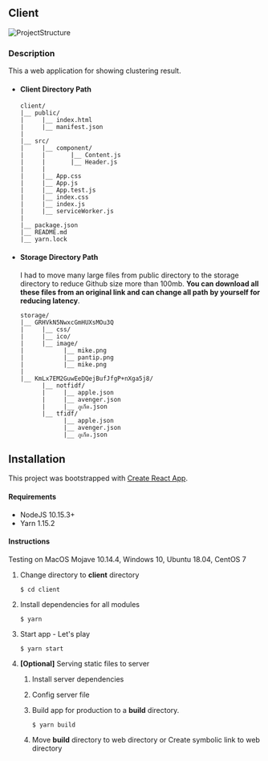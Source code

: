## Client 

![ProjectStructure](https://lh3.googleusercontent.com/iNWDz1VHEM9AApicbuW5ZhsT6SfPMys2unKnBS4w6AliCmEOz_a8NlNArtxu5JkpyHqrvPD0GR2MHQKLLpfzBw6s99Gr9OatXGiVUBDDO4CVXRsRBFzxZZ_YdvsGSG3ypxxjroxtWOLKFX-e-OPWQBavYjUOxO49mOM47HYTF5y9ar9_kwk9pB3VQz9To9bpbksDNs2Eg2yFmoU7pNwW37nqpt-lGwbfsXBJC9dJ2mNMr6gl5zm36klid9pVHSijWMLDgSIGOlOmB2RjAgbD0vKnh_HHOJ2c0MeJIAOhOX98fXnn3kbkC4Lac33Y1odNFZLGB6pnxwqF8Dr0_Le2abP1dk27OOjWtPb898ItL1WH-Xy3Y3ZvdeOGpMhCVeX9dH46bXUzUaQHYXkaBYqG39avF_bInyiMClkZ5LjQxVxr85nUgaSxlxImHytIhhr94BkHP24etDZkSlKFiVWgA52OO1WQnBaXVS85_6jWakKOD6xKpTsfCpnRfDApHllpmL1_K36sSoE3fuy1N-q6u4hMl2LMxFeCQHAAbc9hg7BIk1XXa2Fe5A_yjqGpFJo2l7_3HY29vXOafaHFUvMpvkFgVaY8RFIGW1_EfJgak1R0akzCvEvIHAJc4_RgpBB4G8MG_0JA3KrmdN2pGUJyVERJ0NcOMJ3XKwtCorCt5Z3CMhOb4306aVWUHFJQqAyLXG-SvzRHgKljnuEO4nhykiBQnQ=w3304-h1924-no)



### Description

This a web application for showing clustering result. 

- #### Client Directory Path

  ```
  client/
  |__ public/
  |		|__ index.html
  |		|__ manifest.json
  |
  |__ src/
  |		|__ component/
  |		|		|__ Content.js
  |		|		|__ Header.js
  |		|
  |		|__ App.css
  |		|__ App.js
  |		|__ App.test.js
  |		|__ index.css
  |		|__ index.js
  |		|__ serviceWorker.js
  |
  |__ package.json
  |__ README.md
  |__ yarn.lock
  ```

- #### Storage Directory Path
	
    I had to move many large files from public directory to the storage directory to reduce Github size more than 100mb. **You can download all these files from an original link and can change all path by yourself for reducing latency**.
    
  ```
  storage/
  |__ GRHVkN5NwxcGmHUXsMOu3Q
  |	  	|__ css/
  |	  	|__ ico/
  |	  	|__ image/
  |			  |__ mike.png
  |			  |__ pantip.png
  |			  |__ mike.png
  |
  |__ KmLx7EM2GuwEeDQejBufJfgP+nXga5j8/
      	|__ notfidf/
      	|	  |__ apple.json
      	|	  |__ avenger.json
        |	  |__ ภูเก็ต.json
      	|__ tfidf/
        	  |__ apple.json
          	  |__ avenger.json
              |__ ภูเก็ต.json

	``` 

## Installation

This project was bootstrapped with [Create React App](https://github.com/facebook/create-react-app).

#### Requirements

- NodeJS 10.15.3+
- Yarn 1.15.2

#### Instructions
Testing on MacOS Mojave 10.14.4, Windows 10, Ubuntu 18.04, CentOS 7

1. Change directory to **client** directory
	```
    $ cd client
    ```
    
2. Install dependencies for all modules
	```
    $ yarn
    ```
    
3. Start app - Let's play
	```
    $ yarn start
    ```
  
4. **[Optional]** Serving static files to server

    1. Install server dependencies
    2. Config server file
    3. Build app for production to a **build** directory.

        ```
        $ yarn build
        ```

    4. Move **build** directory to web directory or Create symbolic link to web directory